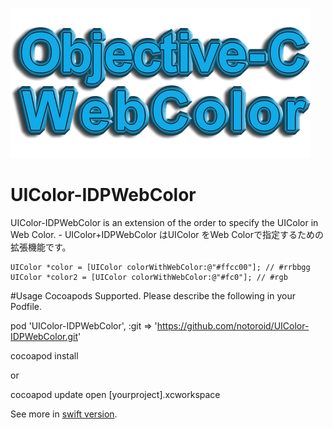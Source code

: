 <img src="https://raw.githubusercontent.com/notoroid/UIColor-IDPWebColor/master/objectiveCWebColor.png" style="width: 480px; height: 240px;" alt="Logo" /></a>

# UIColor-IDPWebColor
UIColor-IDPWebColor is an extension of the order to specify the UIColor in Web Color. - UIColor+IDPWebColor はUIColor をWeb Colorで指定するための拡張機能です。

    UIColor *color = [UIColor colorWithWebColor:@"#ffcc00"]; // #rrbbgg
    UIColor *color2 = [UIColor colorWithWebColor:@"#fc0"]; // #rgb
    
#Usage
Cocoapods Supported. Please describe the following in your Podfile.

pod 'UIColor-IDPWebColor', :git => 'https://github.com/notoroid/UIColor-IDPWebColor.git'

cocoapod install

or

cocoapod update open [yourproject].xcworkspace


See more in [swift version](https://github.com/notoroid/UIColor-IDPWebColor).
